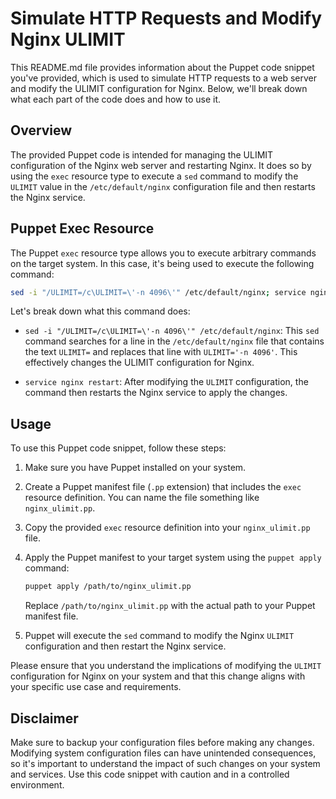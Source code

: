 # Simulate HTTP Requests and Modify Nginx ULIMIT

This README.md file provides information about the Puppet code snippet you've provided, which is used to simulate HTTP requests to a web server and modify the ULIMIT configuration for Nginx. Below, we'll break down what each part of the code does and how to use it.

## Overview

The provided Puppet code is intended for managing the ULIMIT configuration of the Nginx web server and restarting Nginx. It does so by using the `exec` resource type to execute a `sed` command to modify the `ULIMIT` value in the `/etc/default/nginx` configuration file and then restarts the Nginx service.

## Puppet Exec Resource

The Puppet `exec` resource type allows you to execute arbitrary commands on the target system. In this case, it's being used to execute the following command:

```bash
sed -i "/ULIMIT=/c\ULIMIT=\'-n 4096\'" /etc/default/nginx; service nginx restart
```

Let's break down what this command does:

- `sed -i "/ULIMIT=/c\ULIMIT=\'-n 4096\'" /etc/default/nginx`: This `sed` command searches for a line in the `/etc/default/nginx` file that contains the text `ULIMIT=` and replaces that line with `ULIMIT='-n 4096'`. This effectively changes the ULIMIT configuration for Nginx.

- `service nginx restart`: After modifying the `ULIMIT` configuration, the command then restarts the Nginx service to apply the changes.

## Usage

To use this Puppet code snippet, follow these steps:

1. Make sure you have Puppet installed on your system.

2. Create a Puppet manifest file (`.pp` extension) that includes the `exec` resource definition. You can name the file something like `nginx_ulimit.pp`.

3. Copy the provided `exec` resource definition into your `nginx_ulimit.pp` file.

4. Apply the Puppet manifest to your target system using the `puppet apply` command:

   ```bash
   puppet apply /path/to/nginx_ulimit.pp
   ```

   Replace `/path/to/nginx_ulimit.pp` with the actual path to your Puppet manifest file.

5. Puppet will execute the `sed` command to modify the Nginx `ULIMIT` configuration and then restart the Nginx service.

Please ensure that you understand the implications of modifying the `ULIMIT` configuration for Nginx on your system and that this change aligns with your specific use case and requirements.

## Disclaimer

Make sure to backup your configuration files before making any changes. Modifying system configuration files can have unintended consequences, so it's important to understand the impact of such changes on your system and services. Use this code snippet with caution and in a controlled environment.
